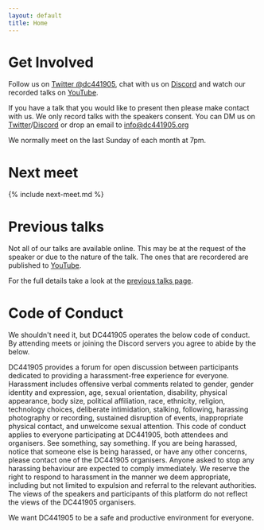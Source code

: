 ```yaml
---
layout: default
title: Home
---
```

# Get Involved

Follow us on [Twitter @dc441905](https://twitter.com/dc441905), chat with us on [Discord](https://discord.gg/rXvnkav) and watch our recorded talks on [YouTube](https://www.youtube.com/c/WorcesterDEFCONGroup/videos). 

If you have a talk that you would like to present then please make contact with us. We only record talks with the speakers consent. You can DM us on [Twitter](https://twitter.com/dc441905)/[Discord](https://discord.gg/rXvnkav) or drop an email to info@dc441905.org

We normally meet on the last Sunday of each month at 7pm.

# Next meet

{% include next-meet.md %}

# Previous talks

Not all of our talks are available online. This may be at the request of the speaker or due to the nature of the talk. The ones that are recordered are published to [YouTube](https://www.youtube.com/c/WorcesterDEFCONGroup/videos). 

For the full details take a look at the [previous talks page](./previous-talks.md).

# Code of Conduct

We shouldn't need it, but DC441905 operates the below code of conduct. By attending meets or joining the Discord servers you agree to abide by the below.

DC441905 provides a forum for open discussion between participants dedicated to providing a harassment-free experience for everyone. Harassment includes offensive verbal comments related to gender, gender identity and expression, age, sexual orientation, disability, physical appearance, body size, political affiliation, race, ethnicity, religion, technology choices, deliberate intimidation, stalking, following, harassing photography or recording, sustained disruption of events, inappropriate physical contact, and unwelcome sexual attention. This code of conduct applies to everyone participating at DC441905, both attendees and organisers. See something, say something. If you are being harassed, notice that someone else is being harassed, or have any other concerns, please contact one of the DC441905 organisers. Anyone asked to stop any harassing behaviour are expected to comply immediately. We reserve the right to respond to harassment in the manner we deem appropriate, including but not limited to expulsion and referral to the relevant authorities. The views of the speakers and participants of this platform do not reflect the views of the DC441905 organisers.

We want DC441905 to be a safe and productive environment for everyone.
